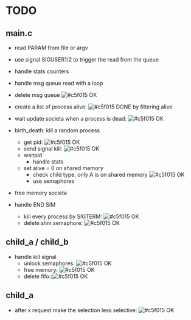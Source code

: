 # TODO

## main.c

- read PARAM from file or argv
- use signal SIGUSER1/2 to trigger the read from the queue
- handle stats counters
- handle msg queue read with a loop
- delete msg queue ![#c5f015](https://placehold.it/15/c5f015/000000?text=+) OK

- create a list of process alive: ![#c5f015](https://placehold.it/15/c5f015/000000?text=+) DONE by filtering alive
- wait update societa when a process is dead: ![#c5f015](https://placehold.it/15/c5f015/000000?text=+) OK
- birth_death: kill a random process
    - get pid: ![#c5f015](https://placehold.it/15/c5f015/000000?text=+) OK
    - send signal kill: ![#c5f015](https://placehold.it/15/c5f015/000000?text=+) OK
    - waitpid
        - handle stats
    - set alive = 0  on shared memory 
        - check child type, only A is on shared memory ![#c5f015](https://placehold.it/15/c5f015/000000?text=+)  OK
        - use semaphores
- free memory societa
- handle END SIM
    - kill every process by SIGTERM: ![#c5f015](https://placehold.it/15/c5f015/000000?text=+) OK
    - delete shm semaphore: ![#c5f015](https://placehold.it/15/c5f015/000000?text=+) OK

## child_a / child_b

- handle kill signal
    + unlock semaphores: ![#c5f015](https://placehold.it/15/c5f015/000000?text=+) OK
    + free memory: ![#c5f015](https://placehold.it/15/c5f015/000000?text=+) OK
    + delete fifo::![#c5f015](https://placehold.it/15/c5f015/000000?text=+)  OK

## child_a
- after x request make the selection less selective: ![#c5f015](https://placehold.it/15/c5f015/000000?text=+) OK